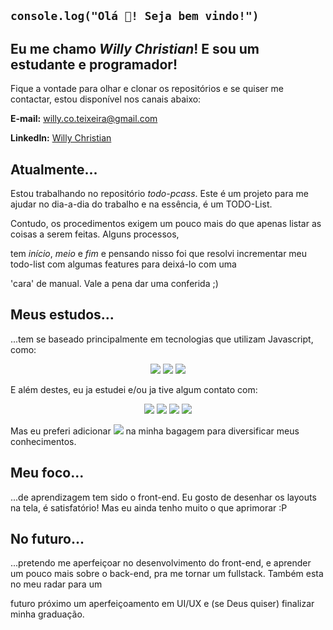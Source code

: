 ## ``` console.log("Olá 👋! Seja bem vindo!") ```

## Eu me chamo _Willy Christian_! E sou um estudante e programador! 

Fique a vontade para olhar e clonar os repositórios e se quiser me contactar, estou disponível nos canais abaixo:

__E-mail:__ willy.co.teixeira@gmail.com

__LinkedIn:__ [Willy Christian](https://www.linkedin.com/in/willychristian/)

## Atualmente...

Estou trabalhando no repositório *todo-pcass*. Este é um projeto para me ajudar no dia-a-dia do trabalho e na essência, é um TODO-List.

Contudo, os procedimentos exigem um pouco mais do que apenas listar as coisas a serem feitas. Alguns processos,

tem _início_, _meio_ e _fim_ e pensando nisso foi que resolvi incrementar meu todo-list com algumas features para deixá-lo com uma 

'cara' de manual. Vale a pena dar uma conferida ;)

## Meus estudos...

...tem se baseado principalmente em tecnologias que utilizam Javascript, como: 
<p align="center">
<img src="https://img.shields.io/badge/-React.Js-blue?style=for-the-badge">
<img src="https://img.shields.io/badge/-Next.Js-black?style=for-the-badge">
<img src="https://img.shields.io/badge/-Node.Js-success?style=for-the-badge">
</p>

E além destes, eu ja estudei e/ou ja tive algum contato com:
<p align="center">
<img src="https://img.shields.io/badge/-C%23-informational?style=for-the-badge">
<img src="https://img.shields.io/badge/-Python-yellow?style=for-the-badge"> 
<img src="https://img.shields.io/badge/-Xamarin-blue?style=for-the-badge">
<img src="https://img.shields.io/badge/Expo-React Native-informational?style=for-the-badge">
</p>

Mas eu preferi adicionar <img src="https://img.shields.io/badge/-PHP-yellow?style=plastic"> na minha bagagem para diversificar meus conhecimentos.

## Meu foco...

...de aprendizagem tem sido o front-end. Eu gosto de desenhar os layouts na tela, é satisfatório! Mas eu ainda tenho muito o que aprimorar :P

## No futuro...

...pretendo me aperfeiçoar no desenvolvimento do front-end, e aprender um pouco mais sobre o back-end, pra me tornar um fullstack. Também esta no meu radar para um

futuro próximo um aperfeiçoamento em UI/UX e (se Deus quiser) finalizar minha graduação.

